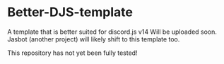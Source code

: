 # Better-DJS-template
A template that is better suited for discord.js v14
Will be uploaded soon. Jasbot (another project) will likely shift to this template too.


This repository has not yet been fully tested!

